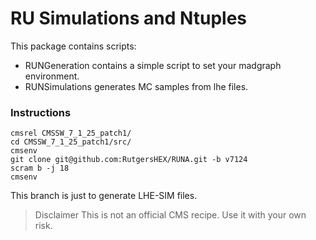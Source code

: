 # RU Simulations and Ntuples  

This package contains scripts:

* RUNGeneration contains a simple script to set your madgraph environment. 
* RUNSimulations generates MC samples from lhe files.

### Instructions
```
cmsrel CMSSW_7_1_25_patch1/
cd CMSSW_7_1_25_patch1/src/
cmsenv
git clone git@github.com:RutgersHEX/RUNA.git -b v7124
scram b -j 18
cmsenv
```

This branch is just to generate LHE-SIM files. 


> Disclaimer
> This is not an official CMS recipe. Use it with your own risk.
